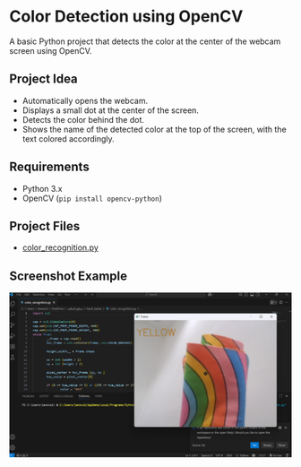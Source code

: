 # Color Detection using OpenCV

A basic Python project that detects the color at the center of the webcam screen using OpenCV.

## Project Idea

- Automatically opens the webcam.
- Displays a small dot at the center of the screen.
- Detects the color behind the dot.
- Shows the name of the detected color at the top of the screen, with the text colored accordingly.

## Requirements
- Python 3.x  
- OpenCV (`pip install opencv-python`)

## Project Files

- [color_recognition.py](./color_recognition.py) 

## Screenshot Example


![screenshot](color_recognition.png)
